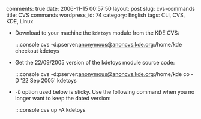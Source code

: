 comments: true
date: 2006-11-15 00:57:50
layout: post
slug: cvs-commands
title: CVS commands
wordpress_id: 74
category: English
tags: CLI, CVS, KDE, Linux



  * Download to your machine the `kdetoys` module from the KDE CVS:

    
    :::console
    cvs -d:pserver:anonymous@anoncvs.kde.org:/home/kde checkout kdetoys
    



  * Get the 22/09/2005 version of the kdetoys module source code:

    
    :::console
    cvs -d:pserver:anonymous@anoncvs.kde.org:/home/kde co -D '22 Sep 2005' kdetoys
    



  * `-D` option used below is sticky. Use the following command when you no longer want to keep the dated version:

    
    :::console
    cvs up -A kdetoys
    



